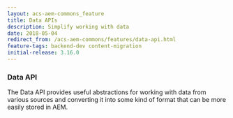 ```yaml
---
layout: acs-aem-commons_feature
title: Data APIs
description: Simplify working with data
date: 2018-05-04
redirect_from: /acs-aem-commons/features/data-api.html
feature-tags: backend-dev content-migration
initial-release: 3.16.0
---
```


### Data API

The Data API provides useful abstractions for working with data from various sources and converting it into some kind of format that can be more easily stored in AEM.
